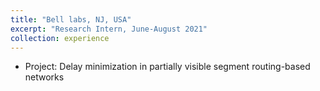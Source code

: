 ```yaml
---
title: "Bell labs, NJ, USA"
excerpt: "Research Intern, June-August 2021"
collection: experience
---
```


- Project: Delay minimization in partially visible segment routing-based networks 
